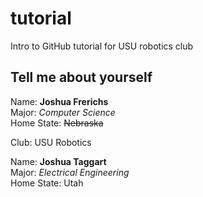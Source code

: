 # tutorial
Intro to GitHub tutorial for USU robotics club

## Tell me about yourself ##
Name: **Joshua Frerichs**\
Major: *Computer Science*\
Home State: ~~Nebraska~~


Club: USU Robotics

Name: **Joshua Taggart**\
Major: *Electrical Engineering*\
Home State: Utah